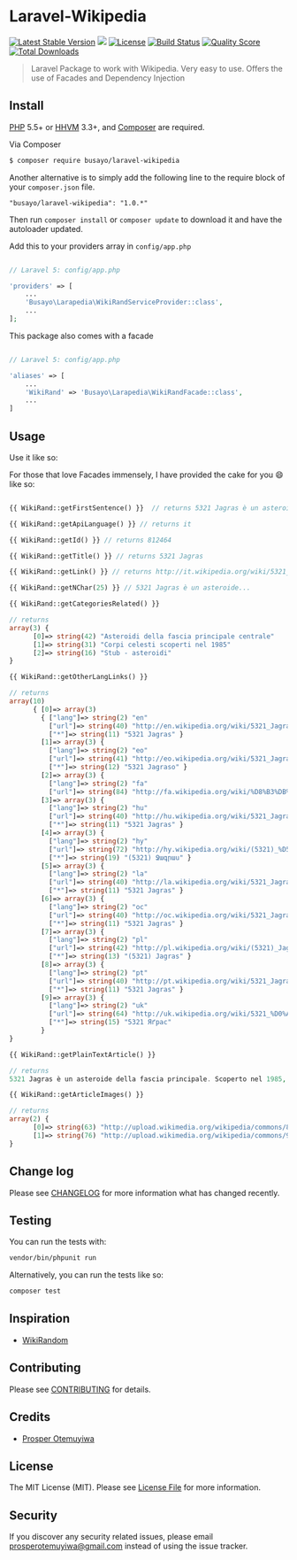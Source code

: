 # Laravel-Wikipedia

[![Latest Stable Version](https://poser.pugx.org/busayo/laravel-wikipedia/v/stable.svg)](https://packagist.org/packages/busayo/laravel-wikipedia)
![](https://img.shields.io/badge/unicodeveloper-approved-brightgreen.svg)
[![License](https://poser.pugx.org/busayo/laravel-wikipedia/license.svg)](LICENSE.md)
[![Build Status](https://img.shields.io/travis/busayo/laravel-wikipedia.svg)](https://travis-ci.org/busayo/laravel-wikipedia)
[![Quality Score](https://img.shields.io/scrutinizer/g/busayo/laravel-wikipedia.svg?style=flat-square)](https://scrutinizer-ci.com/g/busayo/laravel-wikipedia)
[![Total Downloads](https://img.shields.io/packagist/dt/busayo/laravel-wikipedia.svg?style=flat-square)](https://packagist.org/packages/busayo/laravel-wikipedia)

> Laravel Package to work with Wikipedia. Very easy to use. Offers the use of Facades and Dependency Injection

## Install

[PHP](https://php.net) 5.5+ or [HHVM](http://hhvm.com) 3.3+, and [Composer](https://getcomposer.org) are required.

Via Composer

``` bash
$ composer require busayo/laravel-wikipedia
```

Another alternative is to simply add the following line to the require block of your `composer.json` file.

```
"busayo/laravel-wikipedia": "1.0.*"
```

Then run `composer install` or `composer update` to download it and have the autoloader updated.


Add this to your providers array in `config/app.php`

```php

// Laravel 5: config/app.php

'providers' => [
    ...
    'Busayo\Larapedia\WikiRandServiceProvider::class',
    ...
];
```

This package also comes with a facade

```php

// Laravel 5: config/app.php

'aliases' => [
    ...
    'WikiRand' => 'Busayo\Larapedia\WikiRandFacade::class',
    ...
]
```

## Usage

Use it like so:

For those that love Facades immensely, I have provided the cake for you :smile: like so:

``` php

{{ WikiRand::getFirstSentence() }}  // returns 5321 Jagras è un asteroide della fascia principale.

{{ WikiRand::getApiLanguage() }} // returns it

{{ WikiRand::getId() }} // returns 812464

{{ WikiRand::getTitle() }} // returns 5321 Jagras

{{ WikiRand::getLink() }} // returns http://it.wikipedia.org/wiki/5321_Jagras

{{ WikiRand::getNChar(25) }} // 5321 Jagras è un asteroide...

{{ WikiRand::getCategoriesRelated() }}

// returns
array(3) {
      [0]=> string(42) "Asteroidi della fascia principale centrale"
      [1]=> string(31) "Corpi celesti scoperti nel 1985"
      [2]=> string(16) "Stub - asteroidi"
}

{{ WikiRand::getOtherLangLinks() }}

// returns
array(10)
      { [0]=> array(3)
        { ["lang"]=> string(2) "en"
          ["url"]=> string(40) "http://en.wikipedia.org/wiki/5321_Jagras"
          ["*"]=> string(11) "5321 Jagras" }
        [1]=> array(3) {
          ["lang"]=> string(2) "eo"
          ["url"]=> string(41) "http://eo.wikipedia.org/wiki/5321_Jagraso"
          ["*"]=> string(12) "5321 Jagraso" }
        [2]=> array(3) {
          ["lang"]=> string(2) "fa"
          ["url"]=> string(84) "http://fa.wikipedia.org/wiki/%D8%B3%DB%8C%D8%A7%D8%B1%DA%A9_%DB%B5%DB%B3%DB%B2%DB%B1"               ["*"]=> string(19) "سیا" }
        [3]=> array(3) {
          ["lang"]=> string(2) "hu"
          ["url"]=> string(40) "http://hu.wikipedia.org/wiki/5321_Jagras"
          ["*"]=> string(11) "5321 Jagras" }
        [4]=> array(3) {
          ["lang"]=> string(2) "hy"
          ["url"]=> string(72) "http://hy.wikipedia.org/wiki/(5321)_%D5%8B%D5%A1%D5%A3%D6%80%D5%A1%D5%BD"
          ["*"]=> string(19) "(5321) Ջագրաս" }
        [5]=> array(3) {
          ["lang"]=> string(2) "la"
          ["url"]=> string(40) "http://la.wikipedia.org/wiki/5321_Jagras"
          ["*"]=> string(11) "5321 Jagras" }
        [6]=> array(3) {
          ["lang"]=> string(2) "oc"
          ["url"]=> string(40) "http://oc.wikipedia.org/wiki/5321_Jagras"
          ["*"]=> string(11) "5321 Jagras" }
        [7]=> array(3) {
          ["lang"]=> string(2) "pl"
          ["url"]=> string(42) "http://pl.wikipedia.org/wiki/(5321)_Jagras"
          ["*"]=> string(13) "(5321) Jagras" }
        [8]=> array(3) {
          ["lang"]=> string(2) "pt"
          ["url"]=> string(40) "http://pt.wikipedia.org/wiki/5321_Jagras"
          ["*"]=> string(11) "5321 Jagras" }
        [9]=> array(3) {
          ["lang"]=> string(2) "uk"
          ["url"]=> string(64) "http://uk.wikipedia.org/wiki/5321_%D0%AF%D2%91%D1%80%D0%B0%D1%81"
          ["*"]=> string(15) "5321 Яґрас"
        }
}

{{ WikiRand::getPlainTextArticle() }}

// returns
5321 Jagras è un asteroide della fascia principale. Scoperto nel 1985, presenta un'orbita caratterizzata da un semiasse maggiore pari a 2,5810209 UA e da un'eccentricità di 0,2213576, inclinata di 13,58746° rispetto all'eclittica. Collegamenti esterni (EN) Jagras - Dati riportati nel database dell'IAU Minor Planet Center (EN) Jagras - Dati riportati nel Jet Propulsion Laboratory - Small-Body Database

{{ WikiRand::getArticleImages() }}

// returns
array(2) {
      [0]=> string(63) "http://upload.wikimedia.org/wikipedia/commons/8/83/Celestia.png"
      [1]=> string(76) "http://upload.wikimedia.org/wikipedia/commons/9/9a/Galileo_Gaspra_Mosaic.jpg"
}

```

## Change log

Please see [CHANGELOG](CHANGELOG.md) for more information what has changed recently.

## Testing

You can run the tests with:

```bash
vendor/bin/phpunit run
```

Alternatively, you can run the tests like so:

```bash
composer test
```

## Inspiration

 * [WikiRandom](https://github.com/ihoru/WikiRandom)

## Contributing

Please see [CONTRIBUTING](CONTRIBUTING.md) for details.

## Credits

- [Prosper Otemuyiwa](https://twitter.com/unicodeveloper)

## License

The MIT License (MIT). Please see [License File](LICENSE.md) for more information.

## Security

If you discover any security related issues, please email [prosperotemuyiwa@gmail.com](prosperotemuyiwa@gmail.com) instead of using the issue tracker.